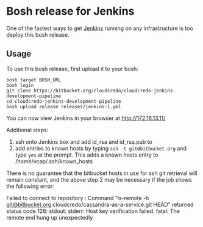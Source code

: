 # Bosh release for Jenkins

One of the fastest ways to get [Jenkins](http://jenkins-ci.org/) running on any infrastructure is too deploy this bosh release.

## Usage

To use this bosh release, first upload it to your bosh:

```
bosh target BOSH_URL
bosh login
git clone https://bitbucket.org/cloudcredo/cloudcredo-jenkins-development-pipeline
cd cloudcredo-jenkins-development-pipeline
bosh upload release releases/jenkins-1.yml
```

You can now view Jenkins in your browser at http://172.16.13.11/

Additional steps:

1. ssh onto Jenkins box and add id_rsa and id_rsa.pub to 
2. add entries to known hosts by typing `ssh -t git@bitbucket.org` and type `yes` at the prompt. This adds a known 
hosts entry to /home/vcap/.ssh/known_hosts

There is no guarantee that the bitbucket hosts in use for ssh git retrieval will remain constant, and the above step 2
may be necessary if the job shows the following error:

Failed to connect to repository : Command "ls-remote -h git@bitbucket.org:cloudcredo/cassandra-as-a-service.git HEAD" returned status code 128:
stdout:
stderr: Host key verification failed.
fatal: The remote end hung up unexpectedly

